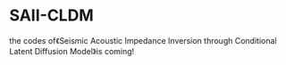 # SAII-CLDM
the codes of《Seismic Acoustic Impedance Inversion through Conditional Latent Diffusion Model》is coming!
